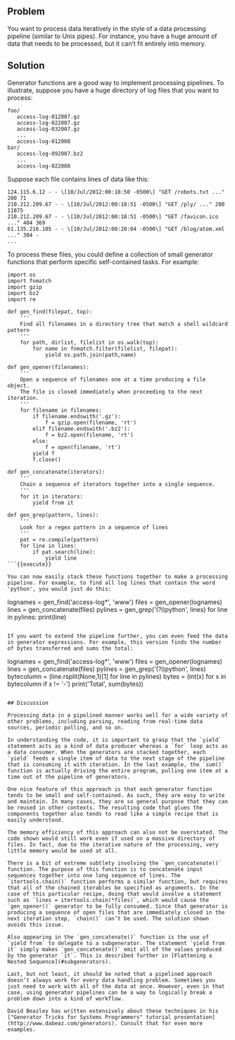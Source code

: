## Problem

You want to process data iteratively in the style of a data processing pipeline (similar to Unix pipes). For instance, you have a huge amount of data that needs to be processed, but it can’t fit entirely into memory.

## Solution

Generator functions are a good way to implement processing pipelines. To illustrate, suppose you have a huge directory of log files that you want to process:

    foo/
       access-log-012007.gz
       access-log-022007.gz
       access-log-032007.gz
       ...
       access-log-012008
    bar/
       access-log-092007.bz2
       ...
       access-log-022008

Suppose each file contains lines of data like this:

    124.115.6.12 - - \[10/Jul/2012:00:18:50 -0500\] "GET /robots.txt ..." 200 71
    210.212.209.67 - - \[10/Jul/2012:00:18:51 -0500\] "GET /ply/ ..." 200 11875
    210.212.209.67 - - \[10/Jul/2012:00:18:51 -0500\] "GET /favicon.ico ..." 404 369
    61.135.216.105 - - \[10/Jul/2012:00:20:04 -0500\] "GET /blog/atom.xml ..." 304 -
    ...

To process these files, you could define a collection of small generator functions that perform specific self-contained tasks. For example:

```
import os
import fnmatch
import gzip
import bz2
import re

def gen_find(filepat, top):
    '''
    Find all filenames in a directory tree that match a shell wildcard pattern
    '''
    for path, dirlist, filelist in os.walk(top):
        for name in fnmatch.filter(filelist, filepat):
            yield os.path.join(path,name)

def gen_opener(filenames):
    '''
    Open a sequence of filenames one at a time producing a file object.
    The file is closed immediately when proceeding to the next iteration.
    '''
    for filename in filenames:
        if filename.endswith('.gz'):
            f = gzip.open(filename, 'rt')
        elif filename.endswith('.bz2'):
            f = bz2.open(filename, 'rt')
        else:
            f = open(filename, 'rt')
        yield f
        f.close()

def gen_concatenate(iterators):
    '''
    Chain a sequence of iterators together into a single sequence.
    '''
    for it in iterators:
        yield from it

def gen_grep(pattern, lines):
    '''
    Look for a regex pattern in a sequence of lines
    '''
    pat = re.compile(pattern)
    for line in lines:
        if pat.search(line):
            yield line
```{{execute}}

You can now easily stack these functions together to make a processing pipeline. For example, to find all log lines that contain the word 'python', you would just do this:

```
lognames = gen_find('access-log*', 'www')
files = gen_opener(lognames)
lines = gen_concatenate(files)
pylines = gen_grep('(?i)python', lines)
for line in pylines:
    print(line)
```{{execute}}

If you want to extend the pipeline further, you can even feed the data in generator expressions. For example, this version finds the number of bytes transferred and sums the total:

```
lognames = gen_find('access-log*', 'www')
files = gen_opener(lognames)
lines = gen_concatenate(files)
pylines = gen_grep('(?i)python', lines)
bytecolumn = (line.rsplit(None,1)[1] for line in pylines)
bytes = (int(x) for x in bytecolumn if x != '-')
print('Total', sum(bytes))
```{{execute}}

## Discussion

Processing data in a pipelined manner works well for a wide variety of other problems, including parsing, reading from real-time data sources, periodic polling, and so on.

In understanding the code, it is important to grasp that the `yield` statement acts as a kind of data producer whereas a `for` loop acts as a data consumer. When the generators are stacked together, each `yield` feeds a single item of data to the next stage of the pipeline that is consuming it with iteration. In the last example, the `sum()` function is actually driving the entire program, pulling one item at a time out of the pipeline of generators.

One nice feature of this approach is that each generator function tends to be small and self-contained. As such, they are easy to write and maintain. In many cases, they are so general purpose that they can be reused in other contexts. The resulting code that glues the components together also tends to read like a simple recipe that is easily understood.

The memory efficiency of this approach can also not be overstated. The code shown would still work even if used on a massive directory of files. In fact, due to the iterative nature of the processing, very little memory would be used at all.

There is a bit of extreme subtlety involving the `gen_concatenate()` function. The purpose of this function is to concatenate input sequences together into one long sequence of lines. The `itertools.chain()` function performs a similar function, but requires that all of the chained iterables be specified as arguments. In the case of this particular recipe, doing that would involve a statement such as `lines = itertools.chain(*files)`, which would cause the `gen_opener()` generator to be fully consumed. Since that generator is producing a sequence of open files that are immediately closed in the next iteration step, `chain()` can’t be used. The solution shown avoids this issue.

Also appearing in the `gen_concatenate()` function is the use of `yield from` to delegate to a subgenerator. The statement `yield from it` simply makes `gen_concatenate()` emit all of the values produced by the generator `it`. This is described further in [Flattening a Nested Sequence](#subgenerators).

Last, but not least, it should be noted that a pipelined approach doesn’t always work for every data handling problem. Sometimes you just need to work with all of the data at once. However, even in that case, using generator pipelines can be a way to logically break a problem down into a kind of workflow.

David Beazley has written extensively about these techniques in his ["Generator Tricks for Systems Programmers" tutorial presentation](http://www.dabeaz.com/generators). Consult that for even more examples.
